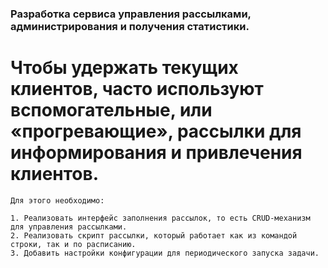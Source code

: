 ### Разработка сервиса управления рассылками, администрирования и получения статистики. ###

# Чтобы удержать текущих клиентов, часто используют вспомогательные, или «прогревающие», рассылки для информирования и привлечения клиентов.
    Для этого необходимо: 

    1. Реализовать интерфейс заполнения рассылок, то есть CRUD-механизм для управления рассылками.
    2. Реализовать скрипт рассылки, который работает как из командой строки, так и по расписанию.
    3. Добавить настройки конфигурации для периодического запуска задачи.


#

